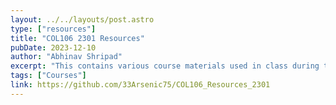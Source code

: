 ```yaml
---
layout: ../../layouts/post.astro
type: ["resources"]
title: "COL106 2301 Resources"
pubDate: 2023-12-10
author: "Abhinav Shripad"
excerpt: "This contains various course materials used in class during the 2301 offering of COL106 at IIT Delhi by Prof. Rahul Garg and Prof. Subodh V. Sharma"
tags: ["Courses"]
link: https://github.com/33Arsenic75/COL106_Resources_2301
---
```

